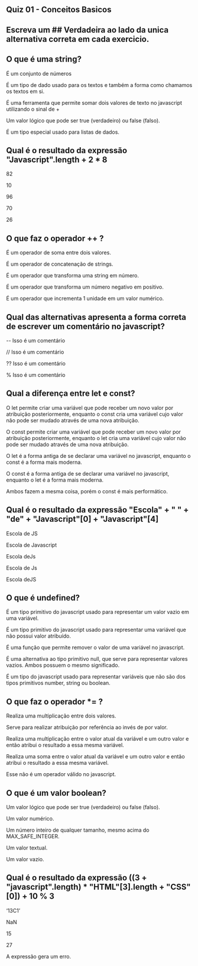 ## Quiz 01 - Conceitos Basicos

## Escreva um ## Verdadeira ao lado da unica alternativa correta em cada exercicio.

## O que é uma string?

É um conjunto de números

É um tipo de dado usado para os textos e também a forma como chamamos os textos em si.

É uma ferramenta que permite somar dois valores de texto no javascript utilizando o sinal de +

Um valor lógico que pode ser true (verdadeiro) ou false (falso).

É um tipo especial usado para listas de dados.

## Qual é o resultado da expressão "Javascript".length + 2 * 8

82

10

96

70

26

## O que faz o operador ++ ?

É um operador de soma entre dois valores.

É um operador de concatenação de strings.

É um operador que transforma uma string em número.

É um operador que transforma um número negativo em positivo.

É um operador que incrementa 1 unidade em um valor numérico.

## Qual das alternativas apresenta a forma correta de escrever um comentário no javascript?

-- Isso é um comentário

// Isso é um comentário

?? Isso é um comentário

% Isso é um comentário

## Qual a diferença entre let e const?

O let permite criar uma variável que pode receber um novo valor por atribuição posteriormente, enquanto o const cria uma variável cujo valor não pode ser mudado através de uma nova atribuição.

O const permite criar uma variável que pode receber um novo valor por atribuição posteriormente, enquanto o let cria uma variável cujo valor não pode ser mudado através de uma nova atribuição.

O let é a forma antiga de se declarar uma variável no javascript, enquanto o const é a forma mais moderna.

O const é a forma antiga de se declarar uma variável no javascript, enquanto o let é a forma mais moderna.

Ambos fazem a mesma coisa, porém o const é mais performático.

## Qual é o resultado da expressão "Escola" + " " + "de" + "Javascript"[0] + "Javascript"[4]

Escola de JS

Escola de Javascript

Escola deJs

Escola de Js

Escola deJS

## O que é undefined?

É um tipo primitivo do javascript usado para representar um valor vazio em uma variável.

É um tipo primitivo do javascript usado para representar uma variável que não possui valor atribuído.

É uma função que permite remover o valor de uma variável no javascript.

É uma alternativa ao tipo primitivo null, que serve para representar valores vazios. Ambos possuem o mesmo significado.

É um tipo do javascript usado para representar variáveis que não são dos tipos primitivos number, string ou boolean.

## O que faz o operador *= ?

Realiza uma multiplicação entre dois valores.

Serve para realizar atribuição por referência ao invés de por valor.

Realiza uma multiplicação entre o valor atual da variável e um outro valor e então atribui o resultado a essa mesma variável.

Realiza uma soma entre o valor atual da variável e um outro valor e então atribui o resultado a essa mesma variável.

Esse não é um operador válido no javascript.

## O que é um valor boolean?

Um valor lógico que pode ser true (verdadeiro) ou false (falso).

Um valor numérico.

Um número inteiro de qualquer tamanho, mesmo acima do MAX_SAFE_INTEGER.

Um valor textual.

Um valor vazio.

## Qual é o resultado da expressão ((3 + "javascript".length) * "HTML"[3].length + "CSS"[0]) + 10 % 3

‘13C1’

NaN

15

27

A expressão gera um erro.